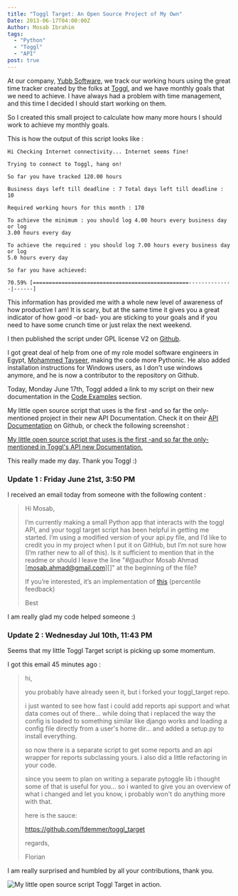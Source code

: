 ```yaml
---
title: "Toggl Target: An Open Source Project of My Own"
Date: 2013-06-17T04:00:00Z
Author: Mosab Ibrahim
tags:
  - "Python"
  - "Toggl"
  - "API"
post: true
---
```


At our company, [Yubb Software](http://www.yubb-software.com), we track our
working hours using the great time tracker created by the folks at
[Toggl](http://www.toggl.com), and we have monthly goals that we need to
achieve. I have always had a problem with time management, and this time I
decided I should start working on them.

So I created this small project to calculate how many more hours I should work
to achieve my monthly goals.

This is how the output of this script looks like :

```plaintext
Hi Checking Internet connectivity... Internet seems fine!

Trying to connect to Toggl, hang on!

So far you have tracked 120.00 hours

Business days left till deadline : 7 Total days left till deadline : 10

Required working hours for this month : 170

To achieve the minimum : you should log 4.00 hours every business day or log
3.00 hours every day

To achieve the required : you should log 7.00 hours every business day or log
5.0 hours every day

So far you have achieved:

70.59% [=================================================--------------|------]
```

This information has provided me with a whole new level of awareness of how
productive I am! It is scary, but at the same time it gives you a great
indicator of how good -or bad- you are sticking to your goals and if you need to
have some crunch time or just relax the next weekend.

I then published the script under GPL license V2 on
[Github](https://github.com/mos3abof/toggl_target).

I got great deal of help from one of my role model software engineers in Egypt,
[Mohammed Tayseer](http://www.mtayseer.net/), making the code more Pythonic. He
also added installation instructions for Windows users, as I don't use windows
anymore, and he is now a contributor to the repository on Github.

Today, Monday June 17th, Toggl added a link to my script on their new
documentation in the [Code Examples](https://github.com/toggl/toggl_api_docs)
section.

My little open source script that uses is the first -and so far the only-
mentioned project in their new API Documentation. Check it on their [API
Documentation](https://github.com/toggl/toggl_api_docs#code-examples) on Github,
or check the following screenshot :

[My little open source script that uses is the first -and so far the only-
mentioned in Toggl's API new
Documentation.](http://farm8.staticflickr.com/7432/9069807810_0084073717_b.jpg)

This really made my day. Thank you Toggl :)

### Update 1 : Friday June 21st, 3:50 PM

I received an email today from someone with the following content :

> Hi Mosab,
>
> I’m currently making a small Python app that interacts with the toggl API, and
> your toggl target script has been helpful in getting me started. I’m using a
> modified version of your api.py file, and I’d like to credit you in my project
> when I put it on GitHub, but I’m not sure how (I’m rather new to all of this).
> Is it sufficient to mention that in the readme or should I leave the line
> "\#@author Mosab Ahmad [mosab.ahmad@gmail.com][]" at the beginning of the
> file?
>
> If you’re interested, it’s an implementation of
> [this](http://blog.sethroberts.net/2011/05/01/percentile-feedback-and-productivity/)
> (percentile feedback)
>
> Best

I am really glad my code helped someone :)

### Update 2 : Wednesday Jul 10th, 11:43 PM

Seems that my little Toggl Target script is picking up some momentum.

I got this email 45 minutes ago :

> hi,
>
> you probably have already seen it, but i forked your toggl_target repo.
>
> i just wanted to see how fast i could add reports api support and what data
> comes out of there... while doing that i replaced the way the config is loaded
> to something similar like django works and loading a config file directly from
> a user's home dir... and added a setup.py to install everything.
>
> so now there is a separate script to get some reports and an api wrapper for
> reports subclassing yours. i also did a little refactoring in your code.
>
> since you seem to plan on writing a separate pytoggle lib i thought some of
> that is useful for you... so i wanted to give you an overview of what i
> changed and let you know, i probably won't do anything more with that.
>
> here is the sauce:
>
> <https://github.com/fdemmer/toggl_target>
>
> regards,
>
> Florian

I am really surprised and humbled by all your contributions, thank you.

![My little open source script Toggl Target in action.](http://farm4.staticflickr.com/3832/9067864209_17b3b8d1c8_o.png)
